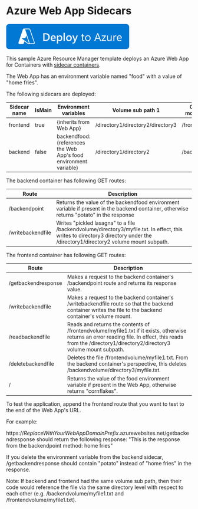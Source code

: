 # Azure Web App Sidecars


[![Deploy To Azure](https://raw.githubusercontent.com/Azure/azure-quickstart-templates/master/1-CONTRIBUTION-GUIDE/images/deploytoazure.svg?sanitize=true)](https://portal.azure.com/#create/Microsoft.Template/uri/https%3A%2F%2Fraw.githubusercontent.com%2Fazureossd%2FSidecarWebApps%2Fmaster%2FWebAppForContainersWithTwoContainers%2Fdeploy%2Fazuredeploy.json)

This sample Azure Resource Manager template deploys an Azure Web App for Containers with [sidecar containers](https://learn.microsoft.com/azure/app-service/tutorial-custom-container-sidecar).

The Web App has an environment variable named "food" with a value of "home fries".

The following sidecars are deployed:

| Sidecar name | IsMain | Environment variables | Volume sub path 1 | Container mount path 1 |
| ------------ | ------ | --------------------- | ----------------- | ---------------------- |
| frontend | true   | {inherits from Web App} | /directory1/directory2/directory3 | /frontendvolume |
| backend | false   | backendfood: {references the Web App's food environment variable} | /directory1/directory2 | /backendvolume |

The backend container has following GET routes:

| Route | Description |
| ----- | ----------- |
| /backendpoint | Returns the value of the backendfood environment variable if present in the backend container, otherwise returns "potato" in the response |
| /writebackendfile | Writes "pickled lasagna" to a file /backendvolume/directory3/myfile.txt. In effect, this writes to directory3 directory under the /directory1/directory2 volume mount subpath. |

The frontend container has following GET routes:

| Route | Description |
| ----- | ----------- |
| /getbackendresponse | Makes a request to the backend container's /backendpoint route and returns its response value. |
| /writebackendfile | Makes a request to the backend container's /writebackendfile route so that the backend container writes the file to the backend container's volume mount. |
| /readbackendfile | Reads and returns the contents of /frontendvolume/myfile1.txt if it exists, otherwise returns an error reading file. In effect, this reads from the /directory1/directory2/directory3 volume mount subpath. |
| /deletebackendfile | Deletes the file /frontendvolume/myfile1.txt. From the backend container's perspective, this deletes /backendvolume/directory3/myfile.txt. |
| / | Returns the value of the food environment variable if present in the Web App, otherwise returns "cornflakes". |

To test the application, append the frontend route that you want to test to the end of the Web App's URL.

For example:

https://*ReplaceWithYourWebAppDomainPrefix*.azurewebsites.net/getbackendresponse should return the following response:
"This is the response from the backendpoint method: home fries"

If you delete the environment variable from the backend sidecar, /getbackendresponse should contain "potato" instead of "home fries" in the response.

Note: If backend and frontend had the same volume sub path, then their code would reference the file via the same directory level with respect to each other (e.g. /backendvolume/myfile1.txt and /frontendvolume/myfile1.txt).